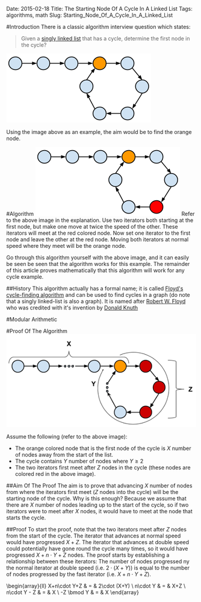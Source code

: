 Date: 2015-02-18
Title: The Starting Node Of A Cycle In A Linked List
Tags: algorithms, math
Slug: Starting_Node_Of_A_Cycle_In_A_Linked_List

#Introduction
There is a classic algorithm interview question which states: 

> Given a [singly linked list](http://en.wikipedia.org/wiki/Linked_list#Singly_linked_list) that has a cycle, determine the first node in the cycle?

<img src ="images/ll-cycle-problem.png" />

Using the image above as an example, the aim would be to find the orange node.

#Algorithm
<img src ="images/ll-cycle-intersection.png" />
Refer to the above image in the explanation. Use two iterators both starting at the first node, but make one move at twice the speed of the other. These iterators will meet at the red colored node. Now set one iterator to the first node and leave the other at the red node. Moving both iterators at normal speed where they meet will be the orange node.

Go through this algorithm yourself with the above image, and it can easily be seen be seen that the algorithm works for this example. The remainder of this article proves mathematically that this algorithm will work for any cycle example.

##History
This algorithm actually has a formal name; it is called [Floyd's cycle-finding algorithm](http://en.wikipedia.org/wiki/Cycle_detection#Tortoise_and_hare) and can be used to find cycles in a graph (do note that a singly linked-list is also a graph). It is named after [Robert W. Floyd](http://en.wikipedia.org/wiki/Robert_W._Floyd) who was credited with it's invention by [Donald Knuth](http://en.wikipedia.org/wiki/Donald_Knuth)

#Modular Arithmetic


#Proof Of The Algorithm
<img src ="images/ll-cycle-definition.png" />

Assume the following (refer to the above image):

 * The orange colored node that is the first node of the cycle is $X$ number of nodes away from the start of the list.
 * The cycle contains $Y$ number of nodes where $Y \geq 2$
 * The two iterators first meet after $Z$ nodes in the cycle (these nodes are colored red in the above image).

##Aim Of The Proof
The aim is to prove that advancing $X$ number of nodes from where the iterators first meet ($Z$ nodes into the cycle) will be the starting node of the cycle. Why is this enough? Because we assume that there are $X$ number of nodes leading up to the start of the cycle, so if two iterators were to meet after $X$ nodes, it would have to meet at the node that starts the cycle.

##Proof
To start the proof, note that the two iterators meet after $Z$ nodes from the start of the cycle. The iterator that advances at normal speed would have progressed $X+Z$. The iterator that advances at double speed could potentially have gone round the cycle many times, so it would have progressed $X+n\cdot Y+Z$ nodes. The proof starts by establishing a relationship between these iterators: The number of nodes progressed ny the normal iterator at double speed (i.e. $2\cdot (X+Y)$) is equal to the number of nodes progressed by the fast iterator (i.e. $X+n\cdot Y+Z$).

\begin{array}{ll}
X+n\cdot Y+Z & = & 2\cdot (X+Y) \\
n\cdot Y & = & X+Z \\
n\cdot Y - Z & = & X \\
-Z \bmod Y & = & X
\end{array}
